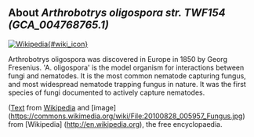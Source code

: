 
About *Arthrobotrys oligospora str. TWF154 (GCA\_004768765.1)* 
--------------------------------------------------------------

[![Wikipedia](/img/wikipedia_logo_v2_en.png){#wiki_icon}](http://en.wikipedia.org/wiki/Arthrobotrys_oligospora)

Arthrobotrys oligospora was discovered in Europe in 1850 by Georg Fresenius. 'A.
oligospora' is the model organism for interactions between fungi and nematodes.
It is the most common nematode capturing fungus, and most widespread nematode
trapping fungus in nature. It was the first species of fungi documented to
actively capture nematodes.

([Text](http://en.wikipedia.org/wiki/Arthrobotrys_oligospora) from [Wikipedia](http://en.wikipedia.org/) 
and [image] (https://commons.wikimedia.org/wiki/File:20100828_005957_Fungus.jpg) from [Wikipedia] (http://en.wikipedia.org), the free encyclopaedia.
